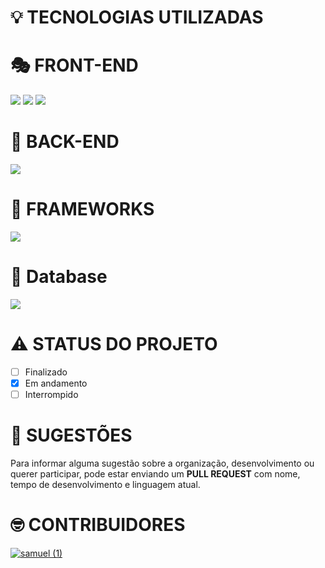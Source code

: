 # 💡 TECNOLOGIAS UTILIZADAS
   
   # 🎭 FRONT-END
     
   <img src="https://img.shields.io/static/v1?label=HTML5&message=tech&color=red&style=for-the-badge&logo=HTML5"/>
   <img src="https://img.shields.io/static/v1?label=CSS3&message=tech&color=blue&style=for-the-badge&logo=CSS3"/>
   <a href=""><img src="https://img.shields.io/static/v1?label=JavaScript&message=v8.10.0&color=yellow&style=for-the-badge&logo=JAVASCRIPT"/></a>
   
   # 👥 BACK-END
   
   <img src="https://img.shields.io/static/v1?label=Node.js&message=v8.10.0&color=green&style=for-the-badge&logo=NODE.JS"/>
       
   # 🔧 FRAMEWORKS
   <img src="https://img.shields.io/static/v1?label=Express&message=tech&color=white&style=for-the-badge&logo=EXPRESS"/>
 
   # 🏦 Database
   <img src="https://img.shields.io/static/v1?label=Postgresql&message=SQL&color=white&style=for-the-badge&logo=POSTGRESQL"/>  
   
   # ⚠️ STATUS DO PROJETO
   - [ ] Finalizado
   - [x] Em andamento
   - [ ] Interrompido

   # 🔖 SUGESTÕES
   <p> Para informar alguma sugestão sobre a organização, desenvolvimento ou querer participar, pode estar enviando um <b>PULL REQUEST</b> com
   nome, tempo de desenvolvimento e linguagem atual.</p>
   
   # 🤓 CONTRIBUIDORES
   <a href="https://github.com/smlsilva" target="_blank">![samuel (1)](https://user-images.githubusercontent.com/47987232/114802351-f14bab00-9d73-11eb-8349-3bec875b6a88.jpeg)</a>

